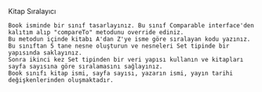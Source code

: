 Kitap Sıralayıcı


	Book isminde bir sınıf tasarlayınız. Bu sınıf Comparable interface'den kalıtım alıp "compareTo" metodunu override ediniz. 
	Bu metodun içinde kitabı A'dan Z'ye isme göre sıralayan kodu yazınız. 
	Bu sınıftan 5 tane nesne oluşturun ve nesneleri Set tipinde bir yapısında saklayınız. 
	Sonra ikinci kez Set tipinden bir veri yapısı kullanın ve kitapları sayfa sayısına göre sıralamasını sağlayınız.
	Book sınıfı kitap ismi, sayfa sayısı, yazarın ismi, yayın tarihi değişkenlerinden oluşmaktadır.

